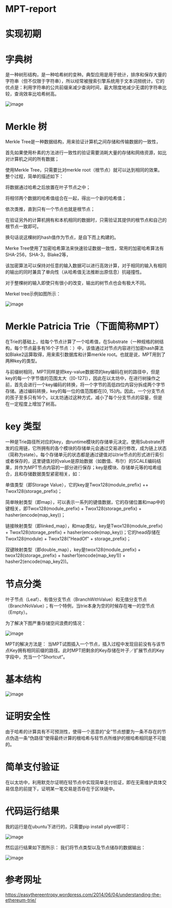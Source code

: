 # MPT-report

# 实现初期
# 字典树
是一种树形结构，是一种哈希树的变种。典型应用是用于统计，排序和保存大量的字符串（但不仅限于字符串），所以经常被搜索引擎系统用于文本词频统计。它的优点是：利用字符串的公共前缀来减少查询时间，最大限度地减少无谓的字符串比较，查询效率比哈希树高。

![image](https://user-images.githubusercontent.com/75195549/181054317-e6b56936-666f-4799-9834-ab7e7eb6152b.png)


# Merkle 树


Merkle Tree是一种数据结构，用来验证计算机之间存储和传输数据的一致性，

首先如果使用朴素的方法进行一致性的验证需要消耗大量的存储和网络资源，如比对计算机之间的所有数据；

使用Merkle Tree，只需要比对merkle root（根节点）就可以达到相同的效果。整个过程，简单的描述如下：

将数据通过哈希之后放置在叶子节点之中；

将相邻两个数据的哈希值组合在一起，得出一个新的哈希值；

依次类推，直到只有一个节点也就是根节点；

在验证另外的计算机拥有和本机相同的数据时，只需验证其提供的根节点和自己的根节点一致即可。

换句话说这棵树的hash值作为节点，是自下而上构建的。

Merke Tree使用了加密哈希算法来快速验证数据一致性，常用的加密哈希算法有SHA-256，SHA-3，Blake2等，

该加密算法可以保持对任意的输入数据可以进行高效计算，对于相同的输入有相同的输出的同时兼具了单向性（从哈希值无法推断出原信息）抗碰撞性。

对于整棵树的输入即使只有很小的改变，输出的树节点也会有极大不同。

Merkel tree示例如图所示：




![image](https://user-images.githubusercontent.com/75195549/181054743-877eb96e-a5f6-475e-bf12-e318cf02b98b.png)



# Merkle Patricia Trie（下面简称MPT）
在Trie的基础上，给每个节点计算了一个哈希值，在Substrate（一种规格的树结构，每个节点最多有16个子节点：）中，该值通过对节点内容进行加密hash算法如Blake2运算取得，用来索引数据库和计算merkle root。也就是说，MPT用到了两种key的类型。


与前缀树相同，MPT同样是把key-value数据项的key编码在树的路径中，但是key的每一个字节值的范围太大（[0-127]），因此在以太坊中，在进行树操作之前，首先会进行一个key编码的转换，将一个字节的高低四位内容分拆成两个字节存储。通过编码转换，key的每一位的值范围都在[0, 15]内。因此，一个分支节点的孩子至多只有16个。以太坊通过这种方式，减小了每个分支节点的容量，但是在一定程度上增加了树高。
# key 类型
一种是Trie路径所对应的key，由runtime模块的存储单元决定。使用Substrate开发的应用链，它所拥有的各个模块的存储单元会通过交易进行修改，成为链上状态（简称为state）。每个存储单元的状态都是通过键值对以trie节点的形式进行索引或者保存的，这里键值对的value是原始数据（如数值、布尔）的SCALE编码结果，并作为MPT节点内容的一部分进行保存；key是模块、存储单元等的哈希组合，且和存储数据类型紧密相关，如：

单值类型（即Storage Value），它的key是Twox128(module_prefix) ++ Twox128(storage_prefix)；

简单映射类型（即map），可以表示一系列的键值数据，它的存储位置和map中的键相关，即Twox128(module_prefix) + Twox128(storage_prefix) + hasher(encode(map_key))；

链接映射类型（即linked_map），和map类似，key是Twox128(module_prefix) + Twox128(storage_prefix) + hasher(encode(map_key))；它的head存储在Twox128(module) + Twox128("HeadOf" + storage_prefix)；

双键映射类型（即double_map），key是twox128(module_prefix) + twox128(storage_prefix) + hasher1(encode(map_key1)) + hasher2(encode(map_key2))。




# 节点分类
叶子节点（Leaf）、有值分支节点（BranchWithValue）和无值分支节点（BranchNoValue）；有一个特例，当trie本身为空的时候存在唯一的空节点（Empty）。


为了解决下图严重存储空间浪费的情况：


![image](https://user-images.githubusercontent.com/75195549/181057053-ed970204-3a63-45ef-b1dd-4599a6a1ee7d.png)



MPT的解决方法是：
当MPT试图插入一个节点，插入过程中发现目前没有与该节点Key拥有相同前缀的路径。此时MPT把剩余的Key存储在叶子／扩展节点的Key字段中，充当一个”Shortcut“。



# 基本结构



![image](https://user-images.githubusercontent.com/75195549/181058779-77805773-c887-4067-bbab-4d379def6cf3.png)


# 证明安全性
由于哈希的计算具有不可预测性，使得一个恶意的“全”节点想要为一条不存在的节点伪造一条“伪路径”使得最终计算的根哈希与轻节点所维护的根哈希相同是不可能的。


# 简单支付验证
在以太坊中，利用默克尔证明在轻节点中实现简单支付验证，即在无需维护具体交易信息的前提下，证明某一笔交易是否存在于区块链中。

# 代码运行结果
我的运行是在ubuntu下进行的，只需要pip install plyvel即可：


![image](https://user-images.githubusercontent.com/75195549/181064812-23c4ff38-4454-442b-b484-ce53599df76a.png)



然后运行结果如下图所示：
我们将节点类型以及节点储存的数据输出：

![image](https://user-images.githubusercontent.com/75195549/181065011-a693ccd3-d549-40ae-ad54-11bcd71076cc.png)



# 参考网址
https://easythereentropy.wordpress.com/2014/06/04/understanding-the-ethereum-trie/

